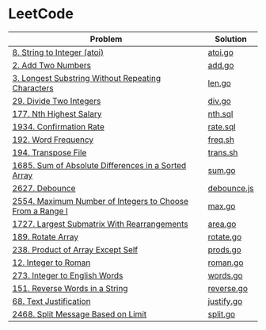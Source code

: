 # LeetCode

| Problem                                                                                                                                        | Solution                                                               |
| ---------------------------------------------------------------------------------------------------------------------------------------------- | ---------------------------------------------------------------------- |
| [8. String to Integer (atoi)](https://leetcode.com/problems/string-to-integer-atoi)                                                            | [atoi.go](./string-to-integer-atoi/atoi.go)                            |
| [2. Add Two Numbers](https://leetcode.com/problems/add-two-numbers)                                                                            | [add.go](./add-two-numbers/add.go)                                     |
| [3. Longest Substring Without Repeating Characters](https://leetcode.com/problems/longest-substring-without-repeating-characters)              | [len.go](./longest-substring-without-repeating-characters/len.go)      |
| [29. Divide Two Integers](https://leetcode.com/problems/divide-two-integers)                                                                   | [div.go](./divide-two-integers/div.go)                                 |
| [177. Nth Highest Salary](https://leetcode.com/problems/nth-highest-salary)                                                                    | [nth.sql](./nth-highest-salary/nth.sql)                                |
| [1934. Confirmation Rate](https://leetcode.com/problems/confirmation-rate)                                                                     | [rate.sql](./confirmation-rate/rate.sql)                               |
| [192. Word Frequency](https://leetcode.com/problems/word-frequency)                                                                            | [freq.sh](./word-frequency/freq.sh)                                    |
| [194. Transpose File](https://leetcode.com/problems/transpose-file)                                                                            | [trans.sh](./transpose-file/trans.sh)                                  |
| [1685. Sum of Absolute Differences in a Sorted Array](https://leetcode.com/problems/sum-of-absolute-differences-in-a-sorted-array)             | [sum.go](./sum-of-absolute-differences-in-a-sorted-array/sum.go)       |
| [2627. Debounce](https://leetcode.com/problems/debounce)                                                                                       | [debounce.js](./debounce/debounce.js)                                  |
| [2554. Maximum Number of Integers to Choose From a Range I](https://leetcode.com/problems/maximum-number-of-integers-to-choose-from-a-range-i) | [max.go](./maximum-number-of-integers-to-choose-from-a-range-i/max.go) |
| [1727. Largest Submatrix With Rearrangements](https://leetcode.com/problems/largest-submatrix-with-rearrangements)                             | [area.go](./largest-submatrix-with-rearrangements/area.go)             |
| [189. Rotate Array](https://leetcode.com/problems/rotate-array)                                                                                | [rotate.go](./rotate-array/rotate.go)                                  |
| [238. Product of Array Except Self](https://leetcode.com/problems/product-of-array-except-self)                                                | [prods.go](./product-of-array-except-self/prods.go)                    |
| [12. Integer to Roman](https://leetcode.com/problems/integer-to-roman)                                                                         | [roman.go](./integer-to-roman/roman.go)                                |
| [273. Integer to English Words](https://leetcode.com/problems/integer-to-english-words)                                                        | [words.go](./integer-to-english-words/words.go)                        |
| [151. Reverse Words in a String](https://leetcode.com/problems/reverse-words-in-a-string)                                                      | [reverse.go](./reverse-words-in-a-string/reverse.go)                   |
| [68. Text Justification](https://leetcode.com/problems/text-justification)                                                                     | [justify.go](./text-justification/justify.go)                          |
| [2468. Split Message Based on Limit](leetcode.com/problems/split-message-based-on-limit)                                                       | [split.go](./split-message-based-on-limit/split.go)                    |
